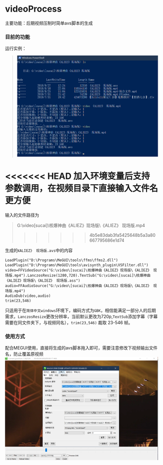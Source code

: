 # videoProcess
主要功能：后期视频压制时简单avs脚本的生成
### 目前的功能
运行实例：
>![运行结果](./Pic/Res.png)

<<<<<<< HEAD
加入环境变量后支持参数调用，在视频目录下直接输入文件名更方便
=======
输入的文件路径为 
> G:\video\[sucai]\核爆神曲《ALIEZ》现场版\《ALIEZ》 现场版.mp4
>>>>>>> 4b5e83dab3fa5425648b5a3a80667795686e1d74

生成的`《ALIEZ》 现场版.avs`中的内容
```
LoadPlugin("D:\Programs\MeGUI\tools\ffms\ffms2.dll")
LoadPlugin("D:\Programs\MeGUI\tools\avisynth_plugin\VSFilter.dll")
video=FFVideoSource("G:\video\[sucai]\核爆神曲《ALIEZ》现场版\《ALIEZ》 现场版.mp4").LanczosResize(1280,720).TextSub("G:\video\[sucai]\核爆神曲《ALIEZ》现场版\《ALIEZ》 现场版.ass")
audio=FFAudioSource("G:\video\[sucai]\核爆神曲《ALIEZ》现场版\《ALIEZ》 现场版.mp4")
AudioDub(video,audio)
trim(23,546)

```
只适用于在`简体中文windows`环境下，编码方式为`GBK`，相信能满足一部分人的后期需求，`LanczosResize`更改分辨率，当前默认更改为720p,`TextSub`添加字幕（字幕需要在同文件夹下，与视频同名），`trim(23,546)` 裁取 23-546 帧。

### 使用方式
配合MEGUI使用，直接将生成的avs脚本拖入即可，需要注意修改下视频输出文件名，防止覆盖原视频
![使用脚本](./Pic/shiyong.png)